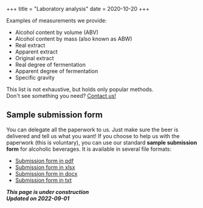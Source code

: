 +++
title = "Laboratory analysis"
date = 2020-10-20
+++

Examples of measurements we provide:

* Alcohol content by volume (ABV)<br>
* Alcohol content by mass (also known as ABW)<br>
* Real extract<br>
* Apparent extract<br>
* Original extract<br>
* Real degree of fermentation<br>
* Apparent degree of fermentation<br>
* Specific gravity<br>

This list is not exhaustive, but holds only popular methods.<br>
Don't see something you need? [Contact us!](@/info/contacts.md)

## Sample submission form
You can delegate all the paperwork to us. Just make sure the beer is delivered and tell us what you want! If you choose to help us with the paperwork (this is voluntary), you can use our standard **sample submission form** for alcoholic beverages. It is available in several file formats:

* [Submission form in pdf](@/static/Alzymologist-submission-form.pdf)
* [Submission form in xlsx](/static/Alzymologist-submission-form.xlsx)
* [Submission form in docx](static/Alzymologist-submission-form.docx)
* [Submission form in txt](Alzymologist-submission-form.txt)

***This page is under construction***<br>
***Updated on 2022-09-01***
